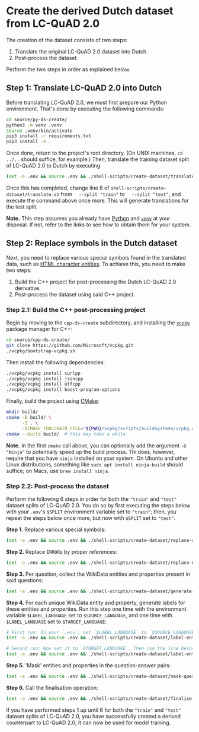 # Create the derived Dutch dataset from LC-QuAD 2.0

The creation of the dataset consists of two steps:

1. Translate the original LC-QuAD 2.0 dataset into Dutch.
2. Post-process the dataset.

Perform the two steps in order as explained below.

## Step 1: Translate LC-QuAD 2.0 into Dutch

Before translating LC-QuAD 2.0, we must first prepare our Python environment. That's done by executing the following commands:

```sh
cd source/py-ds-create/
python3 -m venv .venv
source .venv/bin/activate
pip3 install -r requirements.txt
pip3 install -e .
```

Once done, return to the project's root directory. (On UNIX machines, `cd ../..` should suffice, for example.) Then, translate the training dataset split of LC-QuAD 2.0 to Dutch by executing

```sh
(set -a .env && source .env && ./shell-scripts/create-dataset/translate.sh)
```

Once this has completed, change line 8 of `shell-scripts/create-dataset/translate.sh` from `  --split "train"` to `  --split "test"`, and execute the command above once more. This will generate translations for the test split.

**Note.** This step assumes you already have <a href="https://www.python.org/">Python</a> and <a href="https://docs.python.org/3/library/venv.html">`venv`</a> at your disposal. If not, refer to the links to see how to obtain them for your system.

## Step 2: Replace symbols in the Dutch dataset

Next, you need to replace various special symbols found in the translated data, such as <a href="https://en.wikipedia.org/wiki/List_of_XML_and_HTML_character_entity_references">HTML character entities</a>. To achieve this, you need to make two steps:

1. Build the C++ project for post-processing the Dutch LC-QuAD 2.0 derivative.
2. Post-process the dataset using said C++ project.

### Step 2.1: Build the C++ post-processing project

Begin by moving to the `cpp-ds-create` subdirectory, and installing the <a href="https://vcpkg.io/en/index.html">`vcpkg`</a> package manager for C++:

```sh
cd source/cpp-ds-create/
git clone https://github.com/Microsoft/vcpkg.git
./vcpkg/bootstrap-vcpkg.sh
```

Then install the following dependencies:

```sh
./vcpkg/vcpkg install curlpp
./vcpkg/vcpkg install jsoncpp
./vcpkg/vcpkg install utfcpp
./vcpkg/vcpkg install boost-program-options
```

Finally, build the project using <a href="https://cmake.org">CMake</a>:

```sh
mkdir build/
cmake -B build/ \
      -S . \
      -DCMAKE_TOOLCHAIN_FILE="${PWD}/vcpkg/scripts/buildsystems/vcpkg.cmake"
cmake --build build/  # this may take a while
```

**Note.** In the first `cmake` call above, you can optionally add the argument `-G "Ninja"` to potentially speed up the build process. Thi does, however, require that you have `ninja` installed on your system. On Ubuntu and other Linux distributions, something like `sudo apt install ninja-build` should suffice; on Macs, use `brew install ninja`.

### Step 2.2: Post-process the dataset

Perform the following 6 steps in order for both the `"train"` and `"test"` dataset splits of LC-QuAD 2.0. You do so by first executing the steps below with your `.env`'s `$SPLIT` environment variable set to `"train"`; then, you repeat the steps below once more, but now with `$SPLIT` set to `"test"`.

**Step 1.** Replace various special symbols:

```sh
(set -a .env && source .env && ./shell-scripts/create-dataset/replace-special-symbols.sh)
```

**Step 2.** Replace `ERROR`s by proper references:

```sh
(set -a .env && source .env && ./shell-scripts/create-dataset/replace-errors.sh)
```

**Step 3.** Per question, collect the WikiData entities and properties present in said questions:

```sh
(set -a .env && source .env && ./shell-scripts/create-dataset/generate-question-entities-properties-map.sh)
```

**Step 4.** For each unique WikiData entity and property, generate labels for these entities and properties. Run this step one time with the environment variable `$LABEL_LANGUAGE` set to `$SOURCE_LANGUAGE`, and one time with `$LABEL_LANGUAGE` set to `$TARGET_LANGUAGE`:

```sh
# First run: In your `.env`, set `$LABEL_LANGUAGE` to `$SOURCE_LANGUAGE`. Then run the line below:
(set -a .env && source .env && ./shell-scripts/create-dataset/label-entities-and-properties.sh)

# Second run: Now set it to `$TARGET_LANGUAGE`. Then run the line below:
(set -a .env && source .env && ./shell-scripts/create-dataset/label-entities-and-properties.sh)
```

**Step 5.** 'Mask' entities and properties in the question-answer pairs:

```sh
(set -a .env && source .env && ./shell-scripts/create-dataset/mask-question-answer-pairs.sh)
```

**Step 6.** Call the finalisation operation:

```sh
(set -a .env && source .env && ./shell-scripts/create-dataset/finalise-dataset.sh)
```

If you have performed steps 1 up until 6 for both the `"train"` and `"test"` dataset splits of LC-QuAD 2.0, you have successfully created a derived counterpart to LC-QuAD 2.0; it can now be used for model training.

